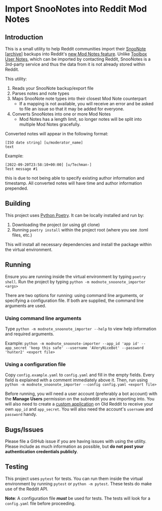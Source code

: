 # Import SnooNotes into Reddit Mod Notes
## Introduction
This is a small utility to help Reddit communities import their [SnooNote](https://snoonotes.com/) [[archive](https://web.archive.org/web/20220801175349/https://snoonotes.com/#!/)] backups into Reddit's [new Mod Notes feature](https://www.reddit.com/r/modnews/comments/t8vafc/announcing_mod_notes/). Unlike [Toolbox User Notes](https://www.reddit.com/r/toolbox/wiki/docs/usernotes/), which can be imported by contacting Reddit, SnooNotes is a 3rd-party service and thus the data from it is not already stored within Reddit.

This utility:
1. Reads your SnooNote backup/export file
2. Parses notes and note types
3. Maps SnooNote note types into their closest Mod Note counterpart
    * If a mapping is not available, you will receive an error and be asked to file an issue so that it may be added for everyone.
4. Converts SnooNotes into one or more Mod Notes
    * Mod Notes has a length limit, so longer notes will be split into multiple Mod Notes gracefully.


Converted notes will appear in the following format:
```
[ISO date string] [u/moderator_name]
text
```

Example:
```
[2022-09-20T23:58:10+00:00] [u/Techman-]
Test message #1
```
this is due to not being able to specify existing author information and timestamp. All converted notes will have time and author information prepended.

## Building
This project uses [Python Poetry](https://python-poetry.org/). It can be locally installed and run by:

1. Downloading the project (or using git clone)
2. Running `poetry install` within the project root (where you see .toml files, etc.)

This will install all necessary dependencies and install the package within the virtual environment.

## Running
Ensure you are running inside the virtual environment by typing `poetry shell`. Run the project by typing `python -m modnote_snoonote_importer <args>`

There are two options for running: using command line arguments, or specifying a configuration file. If both are supplied, the command line arguments are used.

### Using command line arguments

Type `python -m modnote_snoonote_importer --help` to view help information and required arguments.

Example:
`python -m modnote_snoonote-importer --app_id 'app id' --app_secret 'keep this safe' --username 'AVeryNiceBot' --password 'hunter2' <export file>`

### Using a configuration file
Copy `config.example.yaml` to `config.yaml` and fill in the empty fields. Every field is explained with a comment immediately above it. Then, run using `python -m modnote_snoonote_importer --config config.yaml <export file>`

Before running, you will need a user account (preferably a bot account) with the **Manage Users** permission on the subreddit you are importing into. You will also need to create a [custom application](https://old.reddit.com/prefs/apps/) on Old Reddit to receive your own `app_id` and `app_secret`. You will also need the account's `username` and `password` handy.

## Bugs/Issues
Please file a GitHub issue if you are having issues with using the utility. Please include as much information as possible, but **do not post your authentication credentials publicly**.

## Testing
This project uses `pytest` for tests. You can run them inside the virtual environment by running `pytest` or `python -m pytest`. These tests do make use of the Reddit API.

**Note**: A configuration file ***must*** be used for tests. The tests will look for a `config.yaml` file before proceeding.
